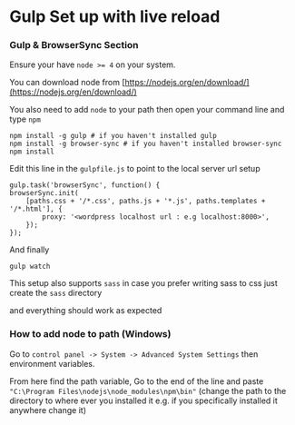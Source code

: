 # Gulp Set up with live reload

### Gulp & BrowserSync Section
Ensure your have `node >= 4` on your system.

You can download node from [https://nodejs.org/en/download/](https://nodejs.org/en/download/)

You also need to add `node` to your path then open your command line and type `npm`

    npm install -g gulp # if you haven't installed gulp
    npm install -g browser-sync # if you haven't installed browser-sync
    npm install

Edit this line in the `gulpfile.js` to point to the local server url setup

    gulp.task('browserSync', function() {
    browserSync.init(
        [paths.css + '/*.css', paths.js + '*.js', paths.templates + '/*.html'], {
            proxy: '<wordpress localhost url : e.g localhost:8000>',
        });
    });


And finally

    gulp watch

This setup also supports `sass` in case you prefer writing sass to css just create the `sass` directory 
<p>and everything should work as expected</p>

### How to add node to path (Windows)

Go to `control panel -> System -> Advanced System Settings` then environment variables.

From here find the path variable, Go to the end of the line and paste `"C:\Program Files\nodejs\node_modules\npm\bin"` (change the path to the directory to where ever you installed it e.g. if you specifically installed it anywhere change it)